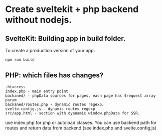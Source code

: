 # Create sveltekit + php backend without nodejs.


## SvelteKit: Building app in build folder.

To create a production version of your app:

```bash
npm run build
```

## PHP: which files has changes?

```
.htaccess
index.php - main entry point
backaned/ - phpData sources for pages, each page has $request array param
backaned/routes.php - dynamic routes regexp.
svelte.config.js - dynamic routes regexp
src/app.html - section with dyanamic window.phpData for SSR.
```
use index.php for php or autoload classes.
You can use backend path for routes and return data from backend (see index.php and svelte.config.js)
